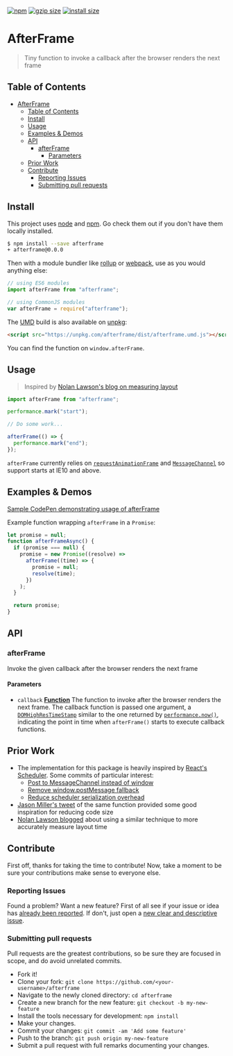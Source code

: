 <p>
<a href="https://www.npmjs.org/package/afterframe"><img src="https://img.shields.io/npm/v/afterframe.svg?style=flat" alt="npm"></a> <a href="https://unpkg.com/afterframe/dist/afterframe.umd.js"><img src="https://img.badgesize.io/https://unpkg.com/afterframe/dist/afterframe.umd.js?compression=gzip" alt="gzip size"></a> <a href="https://packagephobia.now.sh/result?p=afterframe"><img src="https://packagephobia.now.sh/badge?p=afterframe" alt="install size"></a>
</p>

# AfterFrame

> Tiny function to invoke a callback after the browser renders the next frame

## Table of Contents

- [AfterFrame](#afterframe)
  - [Table of Contents](#table-of-contents)
  - [Install](#install)
  - [Usage](#usage)
  - [Examples \& Demos](#examples--demos)
  - [API](#api)
    - [afterFrame](#afterframe-1)
      - [Parameters](#parameters)
  - [Prior Work](#prior-work)
  - [Contribute](#contribute)
    - [Reporting Issues](#reporting-issues)
    - [Submitting pull requests](#submitting-pull-requests)

## Install

This project uses [node](http://nodejs.org) and [npm](https://npmjs.com). Go check them out if you don't have them locally installed.

```sh
$ npm install --save afterframe
+ afterframe@0.0.0
```

Then with a module bundler like [rollup](http://rollupjs.org/) or [webpack](https://webpack.js.org/), use as you would anything else:

```javascript
// using ES6 modules
import afterFrame from "afterframe";

// using CommonJS modules
var afterFrame = require("afterframe");
```

The [UMD](https://github.com/umdjs/umd) build is also available on [unpkg](https://unpkg.com):

```html
<script src="https://unpkg.com/afterframe/dist/afterframe.umd.js"></script>
```

You can find the function on `window.afterFrame`.

## Usage

> Inspired by [Nolan Lawson's blog on measuring layout](https://nolanlawson.com/2018/09/25/accurately-measuring-layout-on-the-web/)

```js
import afterFrame from "afterframe";

performance.mark("start");

// Do some work...

afterFrame(() => {
  performance.mark("end");
});
```

`afterFrame` currently relies on [`requestAnimationFrame`](https://caniuse.com/#feat=requestanimationframe) and [`MessageChannel`](https://caniuse.com/#feat=channel-messaging) so support starts at IE10 and above.

## Examples & Demos

[Sample CodePen demonstrating usage of afterFrame](https://codepen.io/andrewiggins/pen/Ydvapy?editors=0010)

Example function wrapping `afterFrame` in a `Promise`:

```js
let promise = null;
function afterFrameAsync() {
  if (promise === null) {
    promise = new Promise((resolve) =>
      afterFrame((time) => {
        promise = null;
        resolve(time);
      })
    );
  }

  return promise;
}
```

## API

### afterFrame

Invoke the given callback after the browser renders the next frame

#### Parameters

- `callback` **[Function](https://developer.mozilla.org/docs/Web/JavaScript/Reference/Statements/function)** The function to invoke after the browser renders the next frame. The callback function is passed one argument, a [`DOMHighResTimeStamp`](https://developer.mozilla.org/en-US/docs/Web/API/DOMHighResTimeStamp) similar to the one returned by [`performance.now()`](https://developer.mozilla.org/en-US/docs/Web/API/Performance/now), indicating the point in time when `afterFrame()` starts to execute callback functions.

## Prior Work

- The implementation for this package is heavily inspired by [React's Scheduler](https://github.com/facebook/react/blob/master/packages/scheduler/src/Scheduler.js). Some commits of particular interest:
  - [Post to MessageChannel instead of window ](https://github.com/facebook/react/pull/14234)
  - [Remove window.postMessage fallback](https://git.io/fhsQk)
  - [Reduce scheduler serialization overhead](https://github.com/facebook/react/pull/14249)
- [Jason Miller's tweet](https://twitter.com/_developit/status/1081681351122829325) of the same function provided some good inspiration for reducing code size
- [Nolan Lawson blogged](https://nolanlawson.com/2018/09/25/accurately-measuring-layout-on-the-web/) about using a similar technique to more accurately measure layout time

## Contribute

First off, thanks for taking the time to contribute!
Now, take a moment to be sure your contributions make sense to everyone else.

### Reporting Issues

Found a problem? Want a new feature? First of all see if your issue or idea has [already been reported](../../issues).
If don't, just open a [new clear and descriptive issue](../../issues/new).

### Submitting pull requests

Pull requests are the greatest contributions, so be sure they are focused in scope, and do avoid unrelated commits.

- Fork it!
- Clone your fork: `git clone https://github.com/<your-username>/afterframe`
- Navigate to the newly cloned directory: `cd afterframe`
- Create a new branch for the new feature: `git checkout -b my-new-feature`
- Install the tools necessary for development: `npm install`
- Make your changes.
- Commit your changes: `git commit -am 'Add some feature'`
- Push to the branch: `git push origin my-new-feature`
- Submit a pull request with full remarks documenting your changes.
